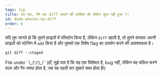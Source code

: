 ```yaml
---
tags: tip
title: अरे यार, मैंने एक diff चलाने की कोशिश की लेकिन कुछ नहीं हुआ ?!
id: dude-wheres-my-diff
order: 6
---
```


यदि तुम जानते हो कि तुमने फ़ाइलों में परिवर्तन किया है, लेकिन `diff` खाली है, तो तुमने संभवतः अपनी फ़ाइलों को स्टेजिंग में `add` किया है और तुमको एक विशेष flag का उपयोग करने की आवश्यकता है।

```git
git diff --staged
```

File under &macr;\\\_(ツ)\_/&macr; (हाँ, मुझे पता है कि यह एक विशेषता है, bug नहीं, लेकिन यह चकित करने वाला और गैर-स्पष्ट होता है, जब यह पहली बार तुम्हारे साथ होता है!)
